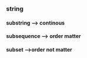 ### string
#### substring --> continous
#### subsequence --> order matter
#### subset -->order not matter 
